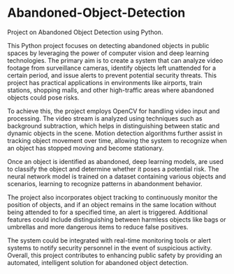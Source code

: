# Abandoned-Object-Detection
Project on Abandoned Object Detection using Python.

This Python project focuses on detecting abandoned objects in public spaces by leveraging the power of computer vision and deep learning technologies. The primary aim is to create a system that can analyze video footage from surveillance cameras, identify objects left unattended for a certain period, and issue alerts to prevent potential security threats. This project has practical applications in environments like airports, train stations, shopping malls, and other high-traffic areas where abandoned objects could pose risks.

To achieve this, the project employs OpenCV for handling video input and processing. The video stream is analyzed using techniques such as background subtraction, which helps in distinguishing between static and dynamic objects in the scene. Motion detection algorithms further assist in tracking object movement over time, allowing the system to recognize when an object has stopped moving and become stationary.

Once an object is identified as abandoned, deep learning models, are used to classify the object and determine whether it poses a potential risk. The neural network model is trained on a dataset containing various objects and scenarios, learning to recognize patterns in abandonment behavior.

The project also incorporates object tracking to continuously monitor the position of objects, and if an object remains in the same location without being attended to for a specified time, an alert is triggered. Additional features could include distinguishing between harmless objects like bags or umbrellas and more dangerous items to reduce false positives.

The system could be integrated with real-time monitoring tools or alert systems to notify security personnel in the event of suspicious activity. Overall, this project contributes to enhancing public safety by providing an automated, intelligent solution for abandoned object detection.
